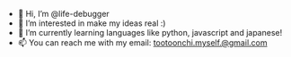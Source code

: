 - 👋 Hi, I’m @life-debugger
- 👀 I’m interested in make my ideas real :)
- 🌱 I’m currently learning languages like python, javascript and japanese!
- 📫 You can reach me with my email: tootoonchi.myself.@gmail.com

<!---
life-debugger/life-debugger is a ✨ special ✨ repository because its `README.md` (this file) appears on your GitHub profile.
You can click the Preview link to take a look at your changes.
--->
